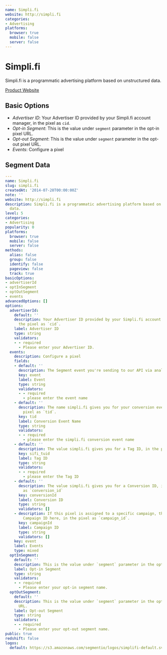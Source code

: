 ```yaml
---
name: Simpli.fi
website: http://simpli.fi
categories:
- Advertising
platforms:
  browser: true
  mobile: false
  server: false
---
```


# Simpli.fi

Simpli.fi is a programmatic advertising platform based on unstructured data.

[Product Website](http://simpli.fi)

## Basic Options

- *Advertiser ID*: Your Advertiser ID provided by your Simpli.fi account manager, in the pixel as `cid`.
- *Opt-in Segment*: This is the value under `segment` parameter in the opt-in pixel URL.
- *Opt-out Segment*: This is the value under `segment` parameter in the opt-out pixel URL.
- *Events*: Configure a pixel


## Segment Data
```yaml
---
name: Simpli.fi
slug: simpli.fi
createdAt: '2014-07-28T00:00:00Z'
note: ''
website: http://simpli.fi
description: Simpli.fi is a programmatic advertising platform based on unstructured
  data.
level: 5
categories:
- Advertising
popularity: 0
platforms:
  browser: true
  mobile: false
  server: false
methods:
  alias: false
  group: false
  identify: false
  pageview: false
  track: true
basicOptions:
- advertiserId
- optInSegment
- optOutSegment
- events
advancedOptions: []
options:
  advertiserId:
    default: ''
    description: Your Advertiser ID provided by your Simpli.fi account manager, in
      the pixel as `cid`.
    label: Advertiser ID
    type: string
    validators:
    - - required
      - Please enter your Advertiser ID.
  events:
    description: Configure a pixel
    fields:
    - default: ''
      description: The Segment event you're sending to our API via analytics.track().
      key: event
      label: Event
      type: string
      validators:
      - - required
        - please enter the event name
    - default: ''
      description: The name simpli.fi gives you for your conversion event, in the
        pixel as `tid`.
      key: tid
      label: Conversion Event Name
      type: string
      validators:
      - - required
        - please enter the simpli.fi conversion event name
    - default: ''
      description: The value simpli.fi gives you for a Tag ID, in the pixel as `sifi_tuid`.
      key: sifi_tuid
      label: Tag ID
      type: string
      validators:
      - - required
        - please enter the Tag ID
    - default: ''
      description: The value simpli.fi gives you for a Conversion ID, in the pixel
        as `conversion_id`
      key: conversionId
      label: Conversion ID
      type: string
      validators: []
    - description: If this pixel is assigned to a specific campaign, then put your
        Campaign ID here, in the pixel as `campaign_id`.
      key: campaignId
      label: Campaign ID
      type: string
      validators: []
    key: event
    label: Events
    type: mixed
  optInSegment:
    default: ''
    description: This is the value under `segment` parameter in the opt-in pixel URL.
    label: Opt-in Segment
    type: string
    validators:
    - - required
      - Please enter your opt-in segment name.
  optOutSegment:
    default: ''
    description: This is the value under `segment` parameter in the opt-out pixel
      URL.
    label: Opt-out Segment
    type: string
    validators:
    - - required
      - Please enter your opt-out segment name.
public: true
redshift: false
logos:
  default: https://s3.amazonaws.com/segmentio/logos/simplifi-default.svg

```


